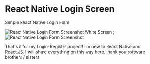 # React Native Login Screen

Simple React Native Login Form

![React Native Login Form Screenshot](https://i.ibb.co/0B4r6jx/Screenshot-20220501-154400.png)
White Screen ; 
![React Native Login Form Screenshot](https://i.ibb.co/HG6Ky6S/Screenshot-20220501-154355.png)

That's it for my Login-Register project! I'm new to React Native and React.JS. I will share everything on this way here. thank you software brothers / sisters
